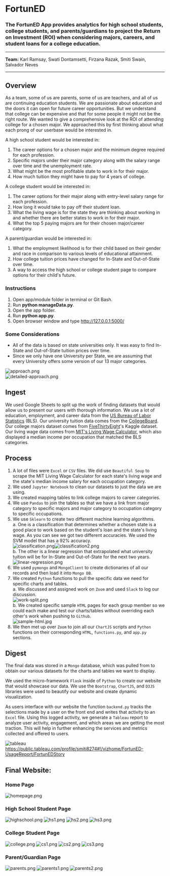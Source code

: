 # FortunED
### The FortunED App provides analytics for high school students, college students, and parents/guardians to project the Return on Investment (ROI) when considering majors, careers, and student loans for a college education.
<hr>

**Team:** Karl Ramsay, Swati Dontamsetti, Firzana Razak, Smiti Swain, Salvador Neves
<hr>

## Overview
As a team, some of us are parents, some of us are teachers, and all of us are continuing education students. We are passionate about education and the doors it can open for future career opportunities. But we understand that college can be expensive and that for some people it might not be the right route. We wanted to give a comprehensive look at the ROI of attending college for a chosen major. We approached this by first thinking about what each prong of our userbase would be interested in.

A high school student would be interested in:
1. The career options for a chosen major and the minimum degree required for each profession.
2. Specific majors under their major category along with the salary range over time and the unemployment rate.
3. What might be the most profitable state to work in for their major.
4. How much tuition they might have to pay for 4 years of college.

A college student would be interested in:
1. The career options for their major along with entry-level salary range for each profession.
2. How long it would take to pay off their student loan.
3. What the living wage is for the state they are thinking about working in and whether there are better states to work in for their major.
4. What the top 5 paying majors are for their chosen major/career category.

A parent/guardian would be interested in:
1. What the employment likelihood is for their child based on their gender and race in comparison to various levels of educational attainment.
2. How college tuition prices have changed for In-State and Out-of-State over time.
3. A way to access the high school or college student page to compare options for their child's future.

### Instructions
1. Open app/module folder in terminal or Git Bash.
2. Run **python manageData.py**. 
3. Open the app folder.
4. Run **python app.py**. 
5. Open browser window and type http://127.0.0.1:5000/

### Some Considerations
- All of the data is based on state universities only. It was easy to find In-State and Out-of-State tuition prices over time.
- Since we only have one University per State, we are assuming that every University offers some version of our 13 major categories.

![approach.png](model/images/FortunEd-3-Stage_Approach.png)
<br>
![detailed-approach.png](model/images/FortunEd-Architecture.png)

## Ingest
We used Google Sheets to split up the work of finding datasets that would allow us to present our users with thorough information. We use a lot of education, employment, and career data from the <a href="https://www.bls.gov/emp/tables.htm">US Bureau of Labor Statistics</a> (BLS). Our university tuition data comes from the <a href="https://research.collegeboard.org/trends/college-pricing">CollegeBoard</a>. Our college majors dataset comes from <a href="https://www.kaggle.com/fivethirtyeight/fivethirtyeight-college-majors-dataset/data?select=majors-list.csv">FiveThirtyEight</a>'s Kaggle dataset. Our living wage data comes from <a href="https://livingwage.mit.edu/">MIT's Living Wage Calculator</a>, which also displayed a median income per occupation that matched the BLS categories.

## Process
1. A lot of files were `Excel` or `CSV` files. We did use `Beautiful Soup` to scrape the MIT Living Wage Calculator for each state's living wage and the state's median income salary for each occupation category.
2. We used `Jupyter Notebook` to clean our datasets to just the data we are using.
3. We created mapping tables to link college majors to career categories.
4. We use `Pandas` to join the tables so that we have a link from major category to specific majors and major category to occupation category to specific occupations.
5. We use `Sklearn` to create two different machine learning algorithms.
  <br>a. One is a classification that determines whether a chosen state is a good place to work based on the student's loan and the state's living wage. As you can see we got two different accuracies. We used the SVM model that has a 92% accuracy.
  <br>![classification.png](model/images/SVM_model_CR.PNG)![classification2.png](model/images/Logistic_Regression_CR.PNG)
  <br>b. The other is a linear regression that extrapolated what university tuition will be for In-State and Out-of-State for the next two years.
  <br>![linear-regression.png](model/images/lin-regress.png)
6. We used `pymongo` and `MongoClient` to create dictionaries of all our records and then load it into `Mongo DB`.
7. We created `Python` functions to pull the specific data we need for specific charts and tables.
  <br>a. We discussed and assigned work on `Zoom` and used `Slack` to log our discussion.
  <br>![work-split.png](model/images/slack_group_split.png)
  <br>b. We created specific sample `HTML` pages for each group member so we could each make and test our charts/tables without overriding each other's work when pushing to `Github`.
  <br>![sample-html.jpg](model/images/sample_html.jpg)
8. We then met up over `Zoom` to join all our `ChartJS` scripts and `Python` functions on their corresponding `HTML`, `functions.py`, and `app.py` sections.

## Digest
The final data was stored in a `Mongo` database, which was pulled from to obtain our various datasets for the charts and tables we want to display.

We used the micro-framework `Flask` inside of `Python` to create our website that would showcase our data. We use the `Bootstrap`, `ChartJS`, and `D3JS` libraries were used to beautify our website and create dynamic visualization.

As users interface with our website the function `backend.py` tracks the selections made by a user on the front end and writes that activity to an `Excel` file. Using this logged activity, we generate a `Tableau` report to analyze user activity, engagement, and which areas we are getting the most traction. This will help in further enhancing the services and metrics collected and offered to users.

![tableau](model/images/tableau.png)
https://public.tableau.com/profile/smiti8274#!/vizhome/FortunED-UsageReport/FortunEDStory

## Final Website:
### Home Page
![homepage.png](model/images/home.png)

### High School Student Page
![highschool.png](model/images/hs-home.png)
![hs1.png](model/images/hs1.png)
![hs2.png](model/images/hs2.png)
![hs3.png](model/images/hs3.png)

### College Student Page
![college.png](model/images/cs-home.png)
![cs1.png](model/images/cs1.png)
![cs2.png](model/images/cs2.png)
![cs3.png](model/images/cs3.png)

### Parent/Guardian Page
![parents.png](model/images/parents-home.png)
![parents1.png](model/images/parents1.png)
![parents2.png](model/images/parents2.png)
